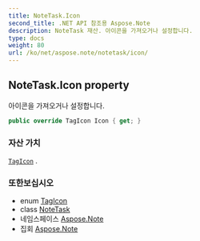 ```yaml
---
title: NoteTask.Icon
second_title: .NET API 참조용 Aspose.Note
description: NoteTask 재산. 아이콘을 가져오거나 설정합니다.
type: docs
weight: 80
url: /ko/net/aspose.note/notetask/icon/
---
```

## NoteTask.Icon property

아이콘을 가져오거나 설정합니다.

```csharp
public override TagIcon Icon { get; }
```

### 자산 가치

[`TagIcon`](../../tagicon/) .

### 또한보십시오

* enum [TagIcon](../../tagicon/)
* class [NoteTask](../)
* 네임스페이스 [Aspose.Note](../../notetask/)
* 집회 [Aspose.Note](../../../)


